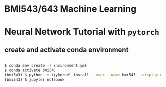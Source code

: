 # BMI543/643 Machine Learning 

# Neural Network Tutorial with `pytorch` 

## create and activate conda environment 

```bash 

$ conda env create -f environment.yml
$ conda activate bmi543
(bmi543) $ python -m ipykernel install --user --name bmi543 --display-name "bmi543"
(bmi543) $ jupyter notebook 

```